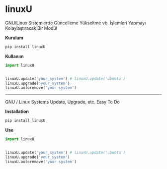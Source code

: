 # linuxU
GNU/Linux Sistemlerde Güncelleme Yükseltme vb. İşlemleri Yapmayı Kolaylaştıracak Bir Modül

**Kurulum**

```python
pip install linuxU
```

**Kullanım**

```python
import linuxU


linuxU.update('your_system') # linuxU.update('ubuntu')
linuxU.upgrade('your_system')
linuxU.autoremove('your system')

```

---

GNU / Linux Systems Update, Upgrade, etc. Easy To Do

**Installation**

```python
pip install linuxU
```

**Use**

```python
import linuxU


linuxU.update('your_system') # linuxU.update('ubuntu')
linuxU.upgrade('your_system')
linuxU.autoremove('your system')

```